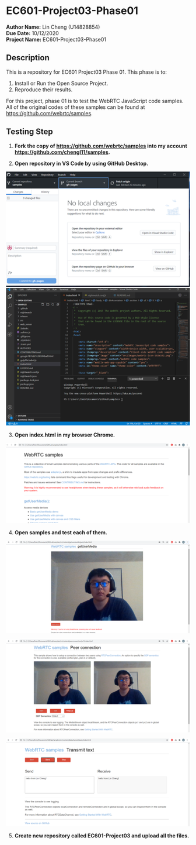 # EC601-Project03-Phase01
**Author Name:** Lin Cheng (U14828854)\
**Due Date:** 10/12/2020\
**Project Name:** EC601-Project03-Phase01

## Description

This is a repository for EC601 Project03 Phase 01. This phase is to:
1. Install or Run the Open Source Project.
2. Reproduce their results.

For this project, phase 01 is to test the WebRTC JavaScript code samples. All of the original codes of these samples can be found at https://github.com/webrtc/samples.

## Testing Step

1. **Fork the copy of https://github.com/webrtc/samples into my account https://github.com/chengl11/samples.**


2. **Open repository in VS Code by using GitHub Desktop.**


![Image of github-destop](https://github.com/chengl11/EC601-Project03/blob/main/Phase01/images/github-destop.png)
![Image of samples-code-in-VSCode](https://github.com/chengl11/EC601-Project03/blob/main/Phase01/images/samples-in-vscode.png)


3. **Open index.html in my browser Chrome.**


![Image of main-page-of-samples in](https://github.com/chengl11/EC601-Project03/blob/main/Phase01/images/main-page-of-samples.png)


4. **Open samples and test each of them.**


![Image of Basic-getUserMedia-demo](https://github.com/chengl11/EC601-Project03/blob/main/Phase01/images/Basic-getUserMedia-demo.png)

![Image of basic-peer-connection-demo](https://github.com/chengl11/EC601-Project03/blob/main/Phase01/images/basic-peer-connection-demo.png)

![Image of transmit-text.png](https://github.com/chengl11/EC601-Project03/blob/main/Phase01/images/transmit-text.png)


5. **Create new repository called EC601-Project03 and upload all the files.**


